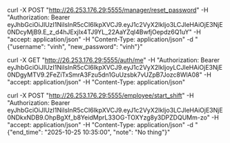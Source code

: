 curl -X POST "http://26.253.176.29:5555/manager/reset_password" -H "Authorization: Bearer eyJhbGciOiJIUzI1NiIsInR5cCI6IkpXVCJ9.eyJ1c2VyX2lkIjo3LCJleHAiOjE3NjE0NDcyMjB9.E_z_d4hJExjIx4TJ9YL_22AaYZql4BwfjOepdz6Q1uY" -H "accept: application/json" -H "Content-Type: application/json" -d "{\"username\": \"vinh\", \"new_password\": \"vinh\"}"


curl -X GET "http://26.253.176.29:5555/auth/me" -H "Authorization: Bearer eyJhbGciOiJIUzI1NiIsInR5cCI6IkpXVCJ9.eyJ1c2VyX2lkIjoyLCJleHAiOjE3NjE0NDgyMTV9.2FeZiTxSmrA3Fzu5dn1GuUzsbk7vUZpB7Jozc8WlA08" -H "accept: application/json" -H "Content-Type: application/json"

curl -X POST "http://26.253.176.29:5555/employee/start_shift" -H "Authorization: Bearer eyJhbGciOiJIUzI1NiIsInR5cCI6IkpXVCJ9.eyJ1c2VyX2lkIjo3LCJleHAiOjE3NjE0NDkxNDB9.OhpBgXf_b8YeidMprL33OG-TOXYzg8y3DPZDQUMm-zo" -H "accept: application/json" -H "Content-Type: application/json" -d "{\"end_time\": \"2025-10-25 10:35:00\", \"note\": \"No thing\"}"